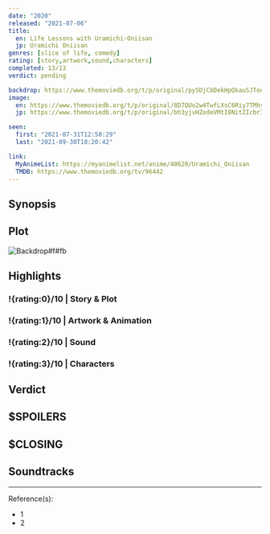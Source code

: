 ```yaml
---
date: "2020"
released: "2021-07-06"
title:
  en: Life Lessons with Uramichi-Oniisan
  jp: Uramichi Oniisan
genres: [slice of life, comedy]
rating: [story,artwork,sound,characters]
completed: 13/13
verdict: pending

backdrop: https://www.themoviedb.org/t/p/original/py5DjCbDekHpQkauSJToeO2FWjS.jpg
image:
  en: https://www.themoviedb.org/t/p/original/8D7QUo2w4TwfLXsC6Riy7TMhyje.jpg
  jp: https://www.themoviedb.org/t/p/original/bh3yjvHZodeVMtI8NitZIcbrIUK.jpg

seen:
  first: "2021-07-31T12:58:29"
  last: "2021-09-30T18:20:42"

link:
  MyAnimeList: https://myanimelist.net/anime/40620/Uramichi_Oniisan
  TMDB: https://www.themoviedb.org/tv/96442
---
```



## Synopsis

## Plot

![Backdrop#f#fb](link "Source: TMDB")

## Highlights

### !{rating:0}/10 | Story & Plot

### !{rating:1}/10 | Artwork & Animation

### !{rating:2}/10 | Sound

### !{rating:3}/10 | Characters

## Verdict

## $SPOILERS

## $CLOSING

## Soundtracks

***
Reference(s):

- 1
- 2
